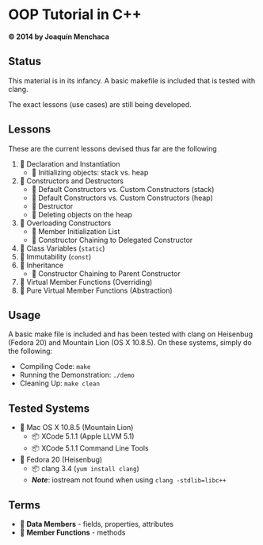 # OOP Tutorial in C++
**© 2014 by Joaquín Menchaca**

## Status

This material is in its infancy. A basic makefile is included that is tested with clang.

The exact lessons (use cases) are still being developed.

## Lessons

These are the current lessons devised thus far are the following

 1. :green_book: Declaration and Instantiation
    * :page_facing_up: Initializing objects: stack vs. heap
 2. :green_book: Constructors and Destructors
    * :page_facing_up: Default Constructors vs. Custom Constructors (stack)
    * :page_facing_up: Default Constructors vs. Custom Constructors (heap)
    * :page_facing_up: Destructor
    * :page_facing_up: Deleting objects on the heap
 3. :green_book: Overloading Constructors
    * :page_facing_up: Member Initialization List
    * :page_facing_up: Constructor Chaining to Delegated Constructor
 4. :green_book: Class Variables (```static```)
 5. :green_book: Immutability (```const```)
 6. :green_book: Inheritance
    * :page_facing_up: Constructor Chaining to Parent Constructor
 7. :green_book: Virtual Member Functions (Overriding)
 8. :green_book: Pure Virtual Member Functions (Abstraction)

## Usage

A basic make file is included and has been tested with clang on Heisenbug (Fedora 20) and Mountain Lion (OS X 10.8.5).  On these systems, simply do the following:

* Compiling Code: ```make```
* Running the Demonstration: ```./demo```
* Cleaning Up: ```make clean```

## Tested Systems

* :dvd: Mac OS X 10.8.5 (Mountain Lion)
  * :package:  XCode 5.1.1 (Apple LLVM 5.1)
  * :package:  XCode 5.1.1 Command Line Tools
* :dvd: Fedora 20 (Heisenbug)
  * :package: clang 3.4 (`yum install clang`)
  * ***Note***: iostream not found when using ```clang -stdlib=libc++```  

## Terms

* :book: **Data Members** - fields, properties, attributes
* :book: **Member Functions** - methods
